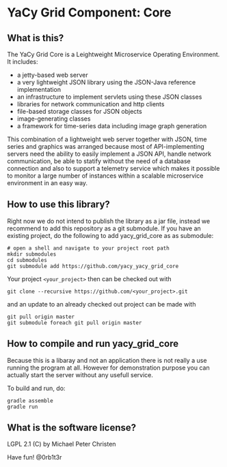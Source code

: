 # YaCy Grid Component: Core

## What is this?
The YaCy Grid Core is a Leightweight Microservice Operating Environment.
It includes:
* a jetty-based web server
* a very lightweight JSON library using the JSON-Java reference implementation
* an infrastructure to implement servlets using these JSON classes
* libraries for network communication and http clients
* file-based storage classes for JSON objects
* image-generating classes
* a framework for time-series data including image graph generation

This combination of a lightweight web server together with JSON, time series
and graphics was arranged because most of API-implementing servers need the
ability to easily implement a JSON API, handle network communication,
be able to statify without the need of a database connection and also to
support a telemetry service which makes it possible to monitor a large number
of instances within a scalable microservice environment in an easy way.

## How to use this library?
Right now we do not intend to publish the library as a jar file, instead we
recommend to add this repository as a git submodule.
If you have an existing project, do the following to add yacy_grid_core as
as submodule:
```
# open a shell and navigate to your project root path
mkdir submodules
cd submodules
git submodule add https://github.com/yacy_yacy_grid_core
```

Your project `<your_project>` then can be checked out with
```
git clone --recursive https://github.com/<your_project>.git
```

and an update to an already checked out project can be made with
```
git pull origin master
git submodule foreach git pull origin master
```

## How to compile and run yacy_grid_core
Because this is a libaray and not an application there is not really a use
running the program at all. However for demonstration purpose you can actually
start the server without any usefull service.

To build and run, do:
```
gradle assemble
gradle run
```


## What is the software license?
LGPL 2.1 (C) by Michael Peter Christen

Have fun!
@0rb1t3r
